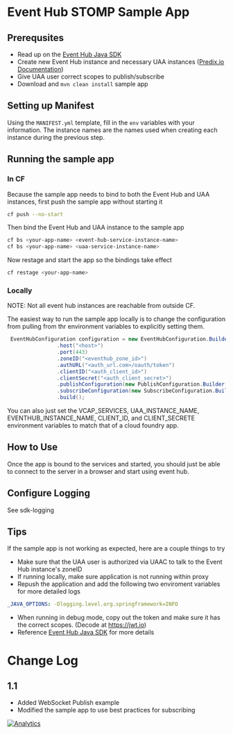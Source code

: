 # Event Hub STOMP Sample App

## Prerequsites 
* Read up on the [Event Hub Java SDK](https://github.com/PredixDev/predix-event-hub-java-sdk)
* Create new Event Hub instance and necessary UAA instances ([Predix.io Documentation](https://www.predix.io/docs#qQ46G8jh))
* Give UAA user correct scopes to publish/subscribe
* Download and `mvn clean install` sample app

## Setting up Manifest
Using the `MANIFEST.yml` template, fill in the `env` variables with your information. The instance names are the names used when creating each instance during the previous step.

## Running the sample app
### In CF

Because the sample app needs to bind to both the Event Hub and UAA instances, first push the sample app without starting it

```bash
cf push --no-start
```

Then bind the Event Hub and UAA instance to the sample app

```bash
cf bs <your-app-name> <event-hub-service-instance-name>
cf bs <your-app-name> <uaa-service-instance-name>
```

Now restage and start the app so the bindings take effect

```bash
cf restage <your-app-name>
```

### Locally

NOTE: Not all event hub instances are reachable from outside CF.

The easiest way to run the sample app locally is to change the configuration
from pulling from thr environment variables to explicitly setting them.
```java
 EventHubConfiguration configuration = new EventHubConfiguration.Builder()
                .host("<host>")
                .port(443)
                .zoneID("<eventhub_zone_id>")
                .authURL("<auth_url.com>/oauth/token")
                .clientID("<auth_client_id>")
                .clientSecret("<auth_client_secret>")
                .publishConfiguration(new PublishConfiguration.Builder().build())
                .subscribeConfiguration(new SubscribeConfiguration.Builder().build())
                .build();
```

You can also just set the VCAP_SERVICES, UAA_INSTANCE_NAME, EVENTHUB_INSTANCE_NAME,  CLIENT_ID, and CLIENT_SECRETE
environment variables to match that of a cloud foundry app.

## How to Use
Once the app is bound to the services and started, you should just be able to connect to the
server in a browser and start using event hub.

## Configure Logging
See  sdk-logging

## Tips
If the sample app is not working as expected, here are a couple things to try
* Make sure that the UAA user is authorized via UAAC to talk to the Event Hub instance's zoneID
* If running locally, make sure application is not running within proxy
* Repush the application and add the following two enviroment variables for more detailed logs
```yml
_JAVA_OPTIONS: -Dlogging.level.org.springframework=INFO
```

* When running in debug mode, copy out the token and make sure it has the correct scopes. (Decode at https://jwt.io)
* Reference [Event Hub Java SDK](https://github.com/PredixDev/event-hub-java-sdk) for more details


# Change Log
## 1.1
* Added WebSocket Publish example
* Modified the sample app to use best practices for subscribing 

[![Analytics](https://ga-beacon.appspot.com/UA-82773213-1/predix-event-hub-sdk/readme?pixel)](https://github.com/PredixDev)